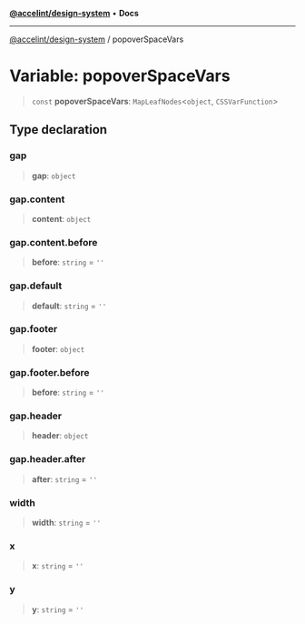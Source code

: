 [**@accelint/design-system**](../README.md) • **Docs**

***

[@accelint/design-system](../README.md) / popoverSpaceVars

# Variable: popoverSpaceVars

> `const` **popoverSpaceVars**: `MapLeafNodes`\<`object`, `CSSVarFunction`\>

## Type declaration

### gap

> **gap**: `object`

### gap.content

> **content**: `object`

### gap.content.before

> **before**: `string` = `''`

### gap.default

> **default**: `string` = `''`

### gap.footer

> **footer**: `object`

### gap.footer.before

> **before**: `string` = `''`

### gap.header

> **header**: `object`

### gap.header.after

> **after**: `string` = `''`

### width

> **width**: `string` = `''`

### x

> **x**: `string` = `''`

### y

> **y**: `string` = `''`
